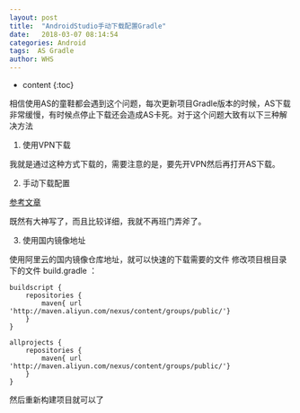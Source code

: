 ```yaml
---
layout: post
title:  "AndroidStudio手动下载配置Gradle"
date:   2018-03-07 08:14:54
categories: Android
tags:  AS Gradle
author: WHS
---
```


* content
{:toc}

 相信使用AS的童鞋都会遇到这个问题，每次更新项目Gradle版本的时候，AS下载非常缓慢，有时候点停止下载还会造成AS卡死。对于这个问题大致有以下三种解决方法
  






1. 使用VPN下载

我就是通过这种方式下载的，需要注意的是，要先开VPN然后再打开AS下载。



2. 手动下载配置

[参考文章](https://blog.csdn.net/fuchaosz/article/details/51567808)

既然有大神写了，而且比较详细，我就不再班门弄斧了。


3. 使用国内镜像地址

使用阿里云的国内镜像仓库地址，就可以快速的下载需要的文件
修改项目根目录下的文件 build.gradle ：

```
buildscript {
    repositories {
        maven{ url 'http://maven.aliyun.com/nexus/content/groups/public/'}
    }
}

allprojects {
    repositories {
        maven{ url 'http://maven.aliyun.com/nexus/content/groups/public/'}
    }
}
```

然后重新构建项目就可以了



